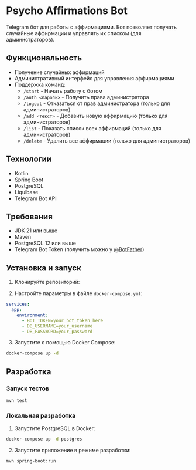 # Psycho Affirmations Bot

Telegram бот для работы с аффирмациями. Бот позволяет получать случайные аффирмации и управлять их списком (для
администраторов).

## Функциональность

- Получение случайных аффирмаций
- Административный интерфейс для управления аффирмациями
- Поддержка команд:
    - `/start` - Начать работу с ботом
    - `/auth <пароль>` - Получить права администратора
    - `/logout` - Отказаться от прав администратора (только для администраторов)
    - `/add <текст>` - Добавить новую аффирмацию (только для администраторов)
    - `/list` - Показать список всех аффирмаций (только для администраторов)
    - `/delete` - Удалить все аффирмации (только для администраторов)

## Технологии

- Kotlin
- Spring Boot
- PostgreSQL
- Liquibase
- Telegram Bot API

## Требования

- JDK 21 или выше
- Maven
- PostgreSQL 12 или выше
- Telegram Bot Token (получить можно у [@BotFather](https://t.me/botfather))

## Установка и запуск

1. Клонируйте репозиторий:

2. Настройте параметры в файле `docker-compose.yml`:

```yaml
services:
  app:
    environment:
      - BOT_TOKEN=your_bot_token_here
      - DB_USERNAME=your_username
      - DB_PASSWORD=your_password
```

3. Запустите с помощью Docker Compose:

```bash
docker-compose up -d
```

## Разработка

### Запуск тестов

```bash
mvn test
```

### Локальная разработка

1. Запустите PostgreSQL в Docker:

```bash
docker-compose up -d postgres
```

2. Запустите приложение в режиме разработки:

```bash
mvn spring-boot:run
```